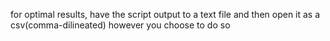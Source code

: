 for optimal results, have the script output to a text file and then open it as a csv(comma-dilineated) however you choose to do so

